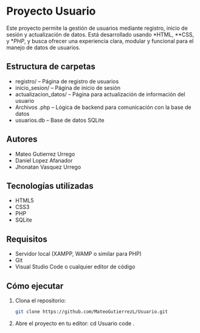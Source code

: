 # Proyecto Usuario

Este proyecto permite la gestión de usuarios mediante registro, inicio de sesión y actualización de datos. Está desarrollado usando *HTML, **CSS, y **PHP*, y busca ofrecer una experiencia clara, modular y funcional para el manejo de datos de usuarios.

## Estructura de carpetas

- registro/ – Página de registro de usuarios
- inicio_sesion/ – Página de inicio de sesión
- actualizacion_datos/ – Página para actualización de información del usuario
- Archivos .php – Lógica de backend para comunicación con la base de datos
- usuarios.db – Base de datos SQLite

## Autores

- Mateo Gutierrez Urrego 
- Daniel Lopez Afanador
- Jhonatan Vasquez Urrego 

## Tecnologías utilizadas

- HTML5
- CSS3
- PHP
- SQLite

## Requisitos

- Servidor local (XAMPP, WAMP o similar para PHP)
- Git
- Visual Studio Code o cualquier editor de código

## Cómo ejecutar

1. Clona el repositorio:

   ```bash
   git clone https://github.com/MateoGutierrezL/Usuario.git

2. Abre el proyecto en tu editor: 
   cd Usuario
   code .
